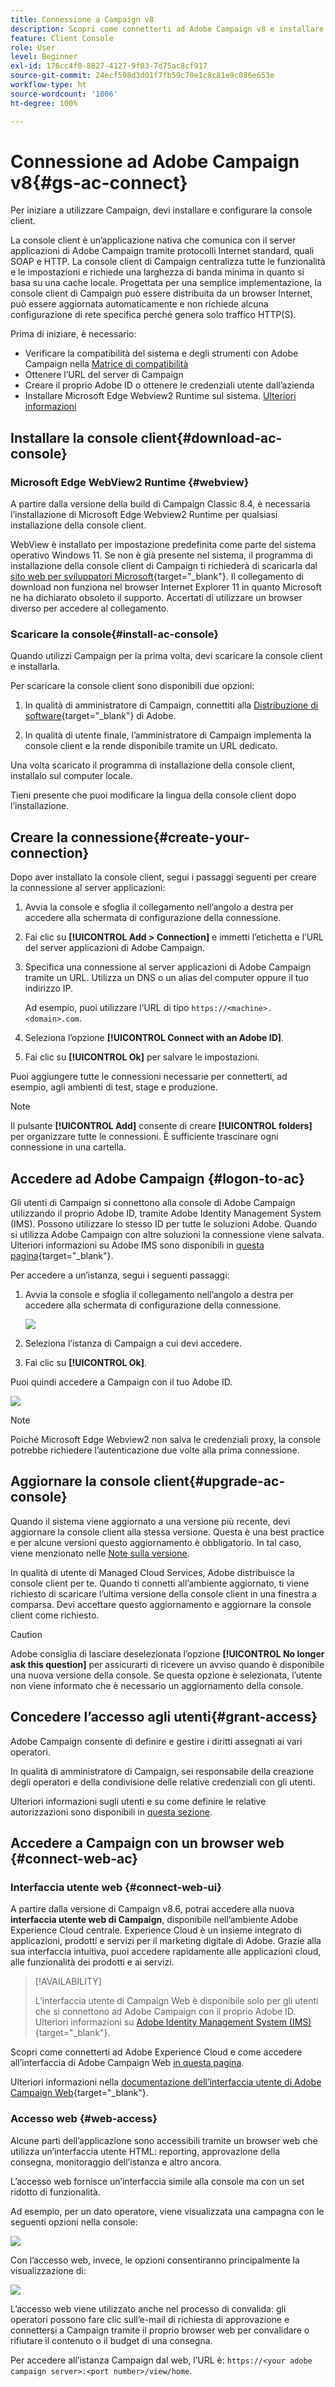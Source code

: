 ```yaml
---
title: Connessione a Campaign v8
description: Scopri come connetterti ad Adobe Campaign v8 e installare la console sul computer per un accesso più semplice.
feature: Client Console
role: User
level: Beginner
exl-id: 176cc4f0-8827-4127-9f03-7d75ac8cf917
source-git-commit: 24ecf598d3d01f7fb59c70e1c8c81e9c086e653e
workflow-type: ht
source-wordcount: '1006'
ht-degree: 100%

---
```


# Connessione ad Adobe Campaign v8{#gs-ac-connect}

Per iniziare a utilizzare Campaign, devi installare e configurare la console client.

La console client è un’applicazione nativa che comunica con il server applicazioni di Adobe Campaign tramite protocolli Internet standard, quali SOAP e HTTP. La console client di Campaign centralizza tutte le funzionalità e le impostazioni e richiede una larghezza di banda minima in quanto si basa su una cache locale. Progettata per una semplice implementazione, la console client di Campaign può essere distribuita da un browser Internet, può essere aggiornata automaticamente e non richiede alcuna configurazione di rete specifica perché genera solo traffico HTTP(S).

Prima di iniziare, è necessario:

* Verificare la compatibilità del sistema e degli strumenti con Adobe Campaign nella [Matrice di compatibilità](compatibility-matrix.md)
* Ottenere l’URL del server di Campaign
* Creare il proprio Adobe ID o ottenere le credenziali utente dall’azienda
* Installare Microsoft Edge Webview2 Runtime sul sistema. [Ulteriori informazioni](#webview)

## Installare la console client{#download-ac-console}

### Microsoft Edge WebView2 Runtime {#webview}

A partire dalla versione della build di Campaign Classic 8.4, è necessaria l’installazione di Microsoft Edge Webview2 Runtime per qualsiasi installazione della console client.

WebView è installato per impostazione predefinita come parte del sistema operativo Windows 11. Se non è già presente nel sistema, il programma di installazione della console client di Campaign ti richiederà di scaricarla dal [sito web per sviluppatori Microsoft](http://www.adobe.com/go/acc-ms-webview2-runtime-download_it){target="_blank"}. Il collegamento di download non funziona nel browser Internet Explorer 11 in quanto Microsoft ne ha dichiarato obsoleto il supporto. Accertati di utilizzare un browser diverso per accedere al collegamento.

### Scaricare la console{#install-ac-console}

Quando utilizzi Campaign per la prima volta, devi scaricare la console client e installarla.

Per scaricare la console client sono disponibili due opzioni:

1. In qualità di amministratore di Campaign, connettiti alla [Distribuzione di software](https://experience.adobe.com/#/downloads/content/software-distribution/it/campaign.html){target="_blank"} di Adobe.

1. In qualità di utente finale, l’amministratore di Campaign implementa la console client e la rende disponibile tramite un URL dedicato.

Una volta scaricato il programma di installazione della console client, installalo sul computer locale.

Tieni presente che puoi modificare la lingua della console client dopo l’installazione.

## Creare la connessione{#create-your-connection}

Dopo aver installato la console client, segui i passaggi seguenti per creare la connessione al server applicazioni:

1. Avvia la console e sfoglia il collegamento nell’angolo a destra per accedere alla schermata di configurazione della connessione.

1. Fai clic su **[!UICONTROL Add > Connection]** e immetti l’etichetta e l’URL del server applicazioni di Adobe Campaign.

1. Specifica una connessione al server applicazioni di Adobe Campaign tramite un URL. Utilizza un DNS o un alias del computer oppure il tuo indirizzo IP.

   Ad esempio, puoi utilizzare l’URL di tipo `https://<machine>.<domain>.com`.

1. Seleziona l’opzione **[!UICONTROL Connect with an Adobe ID]**.

1. Fai clic su **[!UICONTROL Ok]** per salvare le impostazioni.

Puoi aggiungere tutte le connessioni necessarie per connetterti, ad esempio, agli ambienti di test, stage e produzione.

>[!NOTE]
>
>Il pulsante **[!UICONTROL Add]** consente di creare **[!UICONTROL folders]** per organizzare tutte le connessioni. È sufficiente trascinare ogni connessione in una cartella.

## Accedere ad Adobe Campaign {#logon-to-ac}

Gli utenti di Campaign si connettono alla console di Adobe Campaign utilizzando il proprio Adobe ID, tramite Adobe Identity Management System (IMS). Possono utilizzare lo stesso ID per tutte le soluzioni Adobe. Quando si utilizza Adobe Campaign con altre soluzioni la connessione viene salvata. Ulteriori informazioni su Adobe IMS sono disponibili in [questa pagina](https://helpx.adobe.com/it/enterprise/using/identity.html){target="_blank"}.

Per accedere a un’istanza, segui i seguenti passaggi:

1. Avvia la console e sfoglia il collegamento nell’angolo a destra per accedere alla schermata di configurazione della connessione.

   ![](assets/connectToCampaign.png)

1. Seleziona l’istanza di Campaign a cui devi accedere.

1. Fai clic su **[!UICONTROL Ok]**.

Puoi quindi accedere a Campaign con il tuo Adobe ID.

![](assets/adobeID.png)

>[!NOTE]
>
>Poiché Microsoft Edge Webview2 non salva le credenziali proxy, la console potrebbe richiedere l’autenticazione due volte alla prima connessione.

## Aggiornare la console client{#upgrade-ac-console}

Quando il sistema viene aggiornato a una versione più recente, devi aggiornare la console client alla stessa versione. Questa è una best practice e per alcune versioni questo aggiornamento è obbligatorio. In tal caso, viene menzionato nelle [Note sulla versione](release-notes.md).

In qualità di utente di Managed Cloud Services, Adobe distribuisce la console client per te. Quando ti connetti all’ambiente aggiornato, ti viene richiesto di scaricare l’ultima versione della console client in una finestra a comparsa. Devi accettare questo aggiornamento e aggiornare la console client come richiesto.

>[!CAUTION]
>
>Adobe consiglia di lasciare deselezionata l’opzione **[!UICONTROL No longer ask this question]** per assicurarti di ricevere un avviso quando è disponibile una nuova versione della console. Se questa opzione è selezionata, l’utente non viene informato che è necessario un aggiornamento della console.
>



## Concedere l’accesso agli utenti{#grant-access}

Adobe Campaign consente di definire e gestire i diritti assegnati ai vari operatori.

In qualità di amministratore di Campaign, sei responsabile della creazione degli operatori e della condivisione delle relative credenziali con gli utenti.

Ulteriori informazioni sugli utenti e su come definire le relative autorizzazioni sono disponibili in [questa sezione](gs-permissions.md).


## Accedere a Campaign con un browser web {#connect-web-ac}

### Interfaccia utente web {#connect-web-ui}

A partire dalla versione di Campaign v8.6, potrai accedere alla nuova **interfaccia utente web di Campaign**, disponibile nell’ambiente Adobe Experience Cloud centrale. Experience Cloud è un insieme integrato di applicazioni, prodotti e servizi per il marketing digitale di Adobe. Grazie alla sua interfaccia intuitiva, puoi accedere rapidamente alle applicazioni cloud, alle funzionalità dei prodotti e ai servizi.

>[!AVAILABILITY]
>
>L’interfaccia utente di Campaign Web è disponibile solo per gli utenti che si connettono ad Adobe Campaign con il proprio Adobe ID. Ulteriori informazioni su [Adobe Identity Management System (IMS)](https://helpx.adobe.com/it/enterprise/using/identity.html){target="_blank"}.
>

Scopri come connetterti ad Adobe Experience Cloud e come accedere all’interfaccia di Adobe Campaign Web [in questa pagina](campaign-ui.md#ac-web-ui).

Ulteriori informazioni nella [documentazione dell’interfaccia utente di Adobe Campaign Web](https://experienceleague.adobe.com/it/docs/campaign-web/v8/campaign-web-home){target="_blank"}.

### Accesso web {#web-access}

Alcune parti dell’applicazione sono accessibili tramite un browser web che utilizza un’interfaccia utente HTML: reporting, approvazione della consegna, monitoraggio dell’istanza e altro ancora.

L’accesso web fornisce un’interfaccia simile alla console ma con un set ridotto di funzionalità.

Ad esempio, per un dato operatore, viene visualizzata una campagna con le seguenti opzioni nella console:

![](assets/campaign-from-console.png)

Con l’accesso web, invece, le opzioni consentiranno principalmente la visualizzazione di:

![](assets/campaign-from-web.png)

L’accesso web viene utilizzato anche nel processo di convalida: gli operatori possono fare clic sull’e-mail di richiesta di approvazione e connettersi a Campaign tramite il proprio browser web per convalidare o rifiutare il contenuto o il budget di una consegna.

Per accedere all’istanza Campaign dal web, l’URL è: `https://<your adobe campaign server>:<port number>/view/home`.
